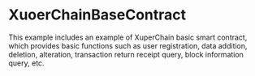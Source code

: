 # XuoerChainBaseContract
This example includes an example of XuperChain basic smart contract, which provides basic functions such as user registration, data addition, deletion, alteration, transaction return receipt query, block information query, etc.
